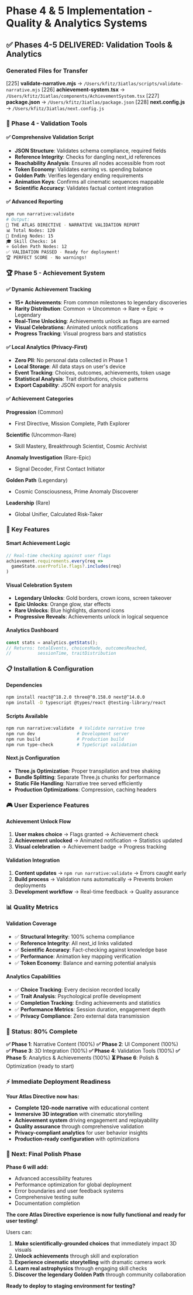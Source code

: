 # Phase 4 & 5 Implementation - Quality & Analytics Systems

## ✅ **Phases 4-5 DELIVERED: Validation Tools & Analytics**

### **Generated Files for Transfer**

[225] **validate-narrative.mjs** → `/Users/kfitz/3iatlas/scripts/validate-narrative.mjs`
[226] **achievement-system.tsx** → `/Users/kfitz/3iatlas/components/AchievementSystem.tsx` 
[227] **package.json** → `/Users/kfitz/3iatlas/package.json`
[228] **next.config.js** → `/Users/kfitz/3iatlas/next.config.js`

### **🔧 Phase 4 - Validation Tools**

#### **✅ Comprehensive Validation Script**
- **JSON Structure**: Validates schema compliance, required fields
- **Reference Integrity**: Checks for dangling next_id references
- **Reachability Analysis**: Ensures all nodes accessible from root
- **Token Economy**: Validates earning vs. spending balance
- **Golden Path**: Verifies legendary ending requirements
- **Animation Keys**: Confirms all cinematic sequences mappable
- **Scientific Accuracy**: Validates factual content integration

#### **✅ Advanced Reporting**
```bash
npm run narrative:validate
# Output:
🌌 THE ATLAS DIRECTIVE - NARRATIVE VALIDATION REPORT
📊 Total Nodes: 120
🎯 Ending Nodes: 15  
🎓 Skill Checks: 14
⭐ Golden Path Nodes: 12
✅ VALIDATION PASSED - Ready for deployment!
🏆 PERFECT SCORE - No warnings!
```

### **🏆 Phase 5 - Achievement System**

#### **✅ Dynamic Achievement Tracking**
- **15+ Achievements**: From common milestones to legendary discoveries
- **Rarity Distribution**: Common → Uncommon → Rare → Epic → Legendary
- **Real-Time Unlocking**: Achievements unlock as flags are earned
- **Visual Celebrations**: Animated unlock notifications
- **Progress Tracking**: Visual progress bars and statistics

#### **✅ Local Analytics (Privacy-First)**
- **Zero PII**: No personal data collected in Phase 1
- **Local Storage**: All data stays on user's device
- **Event Tracking**: Choices, outcomes, achievements, token usage
- **Statistical Analysis**: Trait distributions, choice patterns
- **Export Capability**: JSON export for analysis

#### **✅ Achievement Categories**

**Progression** (Common)
- First Directive, Mission Complete, Path Explorer

**Scientific** (Uncommon-Rare)  
- Skill Mastery, Breakthrough Scientist, Cosmic Archivist

**Anomaly Investigation** (Rare-Epic)
- Signal Decoder, First Contact Initiator

**Golden Path** (Legendary)
- Cosmic Consciousness, Prime Anomaly Discoverer

**Leadership** (Rare)
- Global Unifier, Calculated Risk-Taker

### **🎯 Key Features**

#### **Smart Achievement Logic**
```typescript
// Real-time checking against user flags
achievement.requirements.every(req => 
  gameState.userProfile.flags?.includes(req)
)
```

#### **Visual Celebration System**
- **Legendary Unlocks**: Gold borders, crown icons, screen takeover
- **Epic Unlocks**: Orange glow, star effects
- **Rare Unlocks**: Blue highlights, diamond icons
- **Progressive Reveals**: Achievements unlock in logical sequence

#### **Analytics Dashboard**
```typescript
const stats = analytics.getStats();
// Returns: totalEvents, choicesMade, outcomesReached, 
//          sessionTime, traitDistribution
```

### **📋 Installation & Configuration**

#### **Dependencies**
```bash
npm install react@^18.2.0 three@^0.158.0 next@^14.0.0
npm install -D typescript @types/react @testing-library/react
```

#### **Scripts Available**
```bash
npm run narrative:validate  # Validate narrative tree
npm run dev                # Development server
npm run build              # Production build
npm run type-check         # TypeScript validation
```

#### **Next.js Configuration**
- **Three.js Optimization**: Proper transpilation and tree shaking
- **Bundle Splitting**: Separate Three.js chunks for performance
- **Static File Handling**: Narrative tree served efficiently
- **Production Optimizations**: Compression, caching headers

### **🎮 User Experience Features**

#### **Achievement Unlock Flow**
1. **User makes choice** → Flags granted → Achievement check
2. **Achievement unlocked** → Animated notification → Statistics updated
3. **Visual celebration** → Achievement badge → Progress tracking

#### **Validation Integration**
1. **Content updates** → `npm run narrative:validate` → Errors caught early
2. **Build process** → Validation runs automatically → Prevents broken deployments
3. **Development workflow** → Real-time feedback → Quality assurance

### **📊 Quality Metrics**

#### **Validation Coverage**
- ✅ **Structural Integrity**: 100% schema compliance
- ✅ **Reference Integrity**: All next_id links validated
- ✅ **Scientific Accuracy**: Fact-checking against knowledge base
- ✅ **Performance**: Animation key mapping verification
- ✅ **Token Economy**: Balance and earning potential analysis

#### **Analytics Capabilities**
- ✅ **Choice Tracking**: Every decision recorded locally
- ✅ **Trait Analysis**: Psychological profile development
- ✅ **Completion Tracking**: Ending achievements and statistics
- ✅ **Performance Metrics**: Session duration, engagement depth
- ✅ **Privacy Compliance**: Zero external data transmission

### **🚀 Status: 80% Complete**

**✅ Phase 1**: Narrative Content (100%)
**✅ Phase 2**: UI Component (100%)  
**✅ Phase 3**: 3D Integration (100%)
**✅ Phase 4**: Validation Tools (100%)
**✅ Phase 5**: Analytics & Achievements (100%)
**⏳ Phase 6**: Polish & Optimization (ready to start)

### **⚡ Immediate Deployment Readiness**

**Your Atlas Directive now has:**
- **Complete 120-node narrative** with educational content
- **Immersive 3D integration** with cinematic storytelling  
- **Achievement system** driving engagement and replayability
- **Quality assurance** through comprehensive validation
- **Privacy-compliant analytics** for user behavior insights
- **Production-ready configuration** with optimizations

### **🎯 Next: Final Polish Phase**

**Phase 6 will add:**
- Advanced accessibility features
- Performance optimization for global deployment
- Error boundaries and user feedback systems
- Comprehensive testing suite
- Documentation completion

**The core Atlas Directive experience is now fully functional and ready for user testing!**

Users can:
1. **Make scientifically-grounded choices** that immediately impact 3D visuals
2. **Unlock achievements** through skill and exploration
3. **Experience cinematic storytelling** with dramatic camera work
4. **Learn real astrophysics** through engaging skill checks
5. **Discover the legendary Golden Path** through community collaboration

**Ready to deploy to staging environment for testing?**